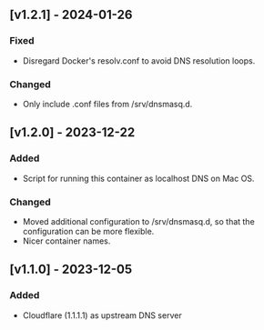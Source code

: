 ## [v1.2.1] - 2024-01-26

### Fixed
- Disregard Docker's resolv.conf to avoid DNS resolution loops.

### Changed
- Only include .conf files from /srv/dnsmasq.d.


## [v1.2.0] - 2023-12-22

### Added
- Script for running this container as localhost DNS on Mac OS.

### Changed
- Moved additional configuration to /srv/dnsmasq.d, so that the configuration
  can be more flexible.
- Nicer container names.

## [v1.1.0] - 2023-12-05

### Added
- Cloudflare (1.1.1.1) as upstream DNS server

